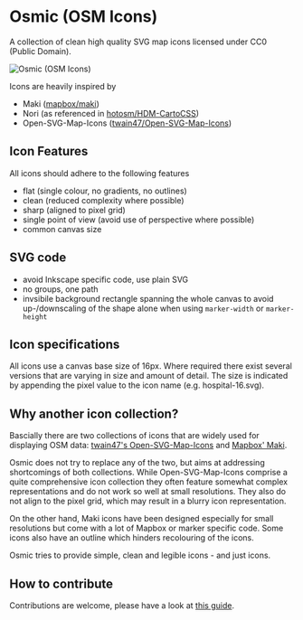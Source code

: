 # Osmic (OSM Icons)

A collection of clean high quality SVG map icons licensed under CC0 (Public Domain).

![Osmic (OSM Icons)](https://github.com/nebulon42/osmic/raw/master/icons-2x.png "Available icons")

Icons are heavily inspired by
* Maki ([mapbox/maki](https://github.com/mapbox/maki))
* Nori (as referenced in [hotosm/HDM-CartoCSS](https://github.com/hotosm/HDM-CartoCSS/blob/master/icons/poi/_nori.svg))
* Open-SVG-Map-Icons ([twain47/Open-SVG-Map-Icons](https://github.com/twain47/Open-SVG-Map-Icons))

## Icon Features
All icons should adhere to the following features
* flat (single colour, no gradients, no outlines)
* clean (reduced complexity where possible)
* sharp (aligned to pixel grid)
* single point of view (avoid use of perspective where possible)
* common canvas size

## SVG code
* avoid Inkscape specific code, use plain SVG
* no groups, one path
* invsibile background rectangle spanning the whole canvas to avoid up-/downscaling of the shape alone when using `marker-width` or `marker-height`

## Icon specifications
All icons use a canvas base size of 16px. Where required there exist several versions that are varying in size and amount of detail. The size is indicated by appending the pixel value to the icon name (e.g. hospital-16.svg).

## Why another icon collection?
Bascially there are two collections of icons that are widely used for displaying OSM data: [twain47's Open-SVG-Map-Icons](https://github.com/twain47/Open-SVG-Map-Icons) and [Mapbox' Maki](https://github.com/mapbox/maki).

Osmic does not try to replace any of the two, but aims at addressing shortcomings of both collections. While Open-SVG-Map-Icons comprise a quite comprehensive icon collection they often feature somewhat complex representations and do not work so well at small resolutions. They also do not align to the pixel grid, which may result in a blurry icon representation.

On the other hand, Maki icons have been designed especially for small resolutions but come with a lot of Mapbox or marker specific code. Some icons also have an outline which hinders recolouring of the icons.

Osmic tries to provide simple, clean and legible icons - and just icons.

## How to contribute

Contributions are welcome, please have a look at [this guide](https://github.com/nebulon42/osmic/blob/master/CONTRIBUTING.md).
